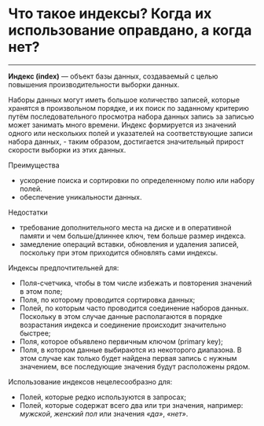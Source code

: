 # Что такое индексы? Когда их использование оправдано, а когда нет?
---

**Индекс (index)** — объект базы данных, создаваемый с целью повышения производительности выборки данных.

Наборы данных могут иметь большое количество записей, которые хранятся в произвольном порядке, и их поиск по заданному критерию путём последовательного просмотра набора данных запись за записью может занимать много времени. Индекс формируется из значений одного или нескольких полей и указателей на соответствующие записи набора данных, - таким образом, достигается значительный прирост скорости выборки из этих данных.

Преимущества

- ускорение поиска и сортировки по определенному полю или набору полей.
- обеспечение уникальности данных.

Недостатки

- требование дополнительного места на диске и в оперативной памяти и чем больше/длиннее ключ, тем больше размер индекса.
- замедление операций вставки, обновления и удаления записей, поскольку при этом приходится обновлять сами индексы.

Индексы предпочтительней для:

- Поля-счетчика, чтобы в том числе избежать и повторения значений в этом поле;
- Поля, по которому проводится сортировка данных;
- Полей, по которым часто проводится соединение наборов данных. Поскольку в этом случае данные располагаются в порядке возрастания индекса и соединение происходит значительно быстрее;
- Поля, которое объявлено первичным ключом (primary key);
- Поля, в котором данные выбираются из некоторого диапазона. В этом случае как только будет найдена первая запись с нужным значением, все последующие значения будут расположены рядом.

Использование индексов нецелесообразно для:

- Полей, которые редко используются в запросах;
- Полей, которые содержат всего два или три значения, например: *мужской*, *женский пол* или значения *«да»*, *«нет»*.